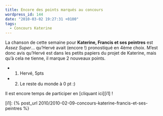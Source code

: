 ```yaml
---
title: Encore des points marqués au concours
wordpress_id: 144
date: "2010-03-02 19:27:31 +0100"
tags:
  - Concours Katerine
---
```


La chanson de cette semaine pour **Katerine, Francis et ses peintres** est
_Assez Super_… qu’Hervé avait (encore !) pronostiqué en 4ème choix. M’est donc
avis qu’Hervé est dans les petits papiers du projet de Katerine, mais qu’à cela
ne tienne, il marque 2 nouveaux points.

- 1. Hervé, 5pts
- 2. Le reste du monde à 0 pt :)

Il est encore temps de participer en [cliquant ici][i1] !

[i1]: {% post_url 2010/2010-02-09-concours-katerine-francis-et-ses-peintres %}
